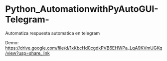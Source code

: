 # Python_AutomationwithPyAutoGUI-Telegram-
Automatiza respuesta automatica en telegram

Demo: https://drive.google.com/file/d/1xKbcHd0cgdkPVB6EHWPa_LqA9KVmUGKq/view?usp=share_link
